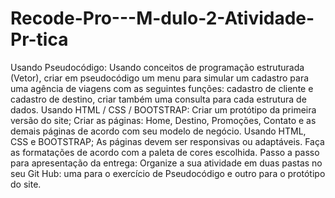 # Recode-Pro---M-dulo-2-Atividade-Pr-tica
Usando Pseudocódigo:   Usando conceitos de programação estruturada (Vetor), criar em pseudocódigo um menu para simular um cadastro para uma agência de viagens com as seguintes funções: cadastro de cliente e cadastro de destino, criar também uma consulta para cada estrutura de dados.                       Usando HTML / CSS / BOOTSTRAP:   Criar um protótipo da primeira versão do site;   Criar as páginas: Home, Destino, Promoções, Contato e as demais páginas de acordo com seu modelo de negócio. Usando HTML, CSS e BOOTSTRAP;   As páginas devem ser responsivas ou adaptáveis.    Faça as formatações de acordo com a paleta de cores escolhida.          Passo a passo para apresentação da entrega:      Organize a sua atividade em duas pastas no seu Git Hub: uma para o exercício de Pseudocódigo e outro para o protótipo do site.    
